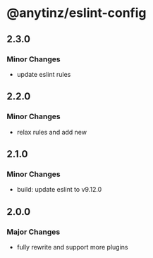 # @anytinz/eslint-config

## 2.3.0

### Minor Changes

- update eslint rules

## 2.2.0

### Minor Changes

- relax rules and add new

## 2.1.0

### Minor Changes

- build: update eslint to v9.12.0

## 2.0.0

### Major Changes

- fully rewrite and support more plugins
